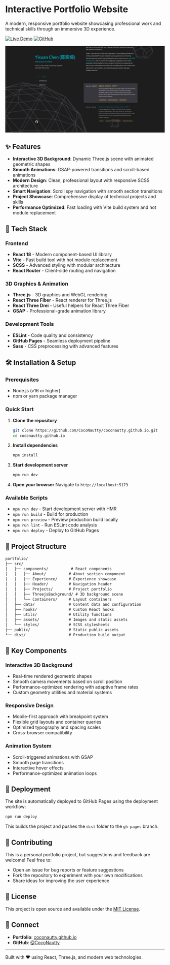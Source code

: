 # Interactive Portfolio Website

A modern, responsive portfolio website showcasing professional work and technical skills through an immersive 3D experience.

[![Live Demo](https://img.shields.io/badge/Live%20Demo-Visit%20Site-blue?style=for-the-badge)](https://coconautty.github.io/)
[![GitHub](https://img.shields.io/badge/GitHub-Repository-black?style=for-the-badge&logo=github)](https://github.com/CocoNautty/coconautty.github.io)

![Portfolio Screenshot](src/assets/images/projects/portfolio_screenshot.png)

## ✨ Features

- **Interactive 3D Background**: Dynamic Three.js scene with animated geometric shapes
- **Smooth Animations**: GSAP-powered transitions and scroll-based animations
- **Modern Design**: Clean, professional layout with responsive SCSS architecture
- **Smart Navigation**: Scroll spy navigation with smooth section transitions
- **Project Showcase**: Comprehensive display of technical projects and skills
- **Performance Optimized**: Fast loading with Vite build system and hot module replacement

## 🚀 Tech Stack

### Frontend
- **React 18** - Modern component-based UI library
- **Vite** - Fast build tool with hot module replacement
- **SCSS** - Advanced styling with modular architecture
- **React Router** - Client-side routing and navigation

### 3D Graphics & Animation
- **Three.js** - 3D graphics and WebGL rendering
- **React Three Fiber** - React renderer for Three.js
- **React Three Drei** - Useful helpers for React Three Fiber
- **GSAP** - Professional-grade animation library

### Development Tools
- **ESLint** - Code quality and consistency
- **GitHub Pages** - Seamless deployment pipeline
- **Sass** - CSS preprocessing with advanced features

## 🛠️ Installation & Setup

### Prerequisites
- Node.js (v16 or higher)
- npm or yarn package manager

### Quick Start

1. **Clone the repository**
   ```bash
   git clone https://github.com/CocoNautty/coconautty.github.io.git
   cd coconautty.github.io
   ```

2. **Install dependencies**
   ```bash
   npm install
   ```

3. **Start development server**
   ```bash
   npm run dev
   ```

4. **Open your browser**
   Navigate to `http://localhost:5173`

### Available Scripts

- `npm run dev` - Start development server with HMR
- `npm run build` - Build for production
- `npm run preview` - Preview production build locally
- `npm run lint` - Run ESLint code analysis
- `npm run deploy` - Deploy to GitHub Pages

## 📁 Project Structure

```
portfolio/
├── src/
│   ├── components/          # React components
│   │   ├── About/          # About section component
│   │   ├── Experience/     # Experience showcase
│   │   ├── Header/         # Navigation header
│   │   ├── Projects/       # Project portfolio
│   │   ├── ThreejsBackground/ # 3D background scene
│   │   └── Containers/     # Layout containers
│   ├── data/               # Content data and configuration
│   ├── hooks/              # Custom React hooks
│   ├── utils/              # Utility functions
│   ├── assets/             # Images and static assets
│   └── styles/             # SCSS stylesheets
├── public/                 # Static public assets
└── dist/                   # Production build output
```

## 🎨 Key Components

### Interactive 3D Background
- Real-time rendered geometric shapes
- Smooth camera movements based on scroll position
- Performance-optimized rendering with adaptive frame rates
- Custom geometry utilities and material systems

### Responsive Design
- Mobile-first approach with breakpoint system
- Flexible grid layouts and container queries
- Optimized typography and spacing scales
- Cross-browser compatibility

### Animation System
- Scroll-triggered animations with GSAP
- Smooth page transitions
- Interactive hover effects
- Performance-optimized animation loops

## 🚀 Deployment

The site is automatically deployed to GitHub Pages using the deployment workflow:

```bash
npm run deploy
```

This builds the project and pushes the `dist` folder to the `gh-pages` branch.

## 🤝 Contributing

This is a personal portfolio project, but suggestions and feedback are welcome! Feel free to:

- Open an issue for bug reports or feature suggestions
- Fork the repository to experiment with your own modifications
- Share ideas for improving the user experience

## 📄 License

This project is open source and available under the [MIT License](LICENSE).

## 🔗 Connect

- **Portfolio**: [coconautty.github.io](https://coconautty.github.io/)
- **GitHub**: [@CocoNautty](https://github.com/CocoNautty)

---

Built with ❤️ using React, Three.js, and modern web technologies.